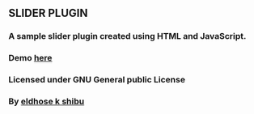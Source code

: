 ## SLIDER PLUGIN
### A sample slider plugin created using HTML and JavaScript.
### Demo [here](http://eldhose104.github.io/Slider/)
### Licensed under GNU General public License
### By [eldhose k shibu](http://eldhose.me/)